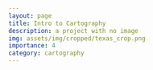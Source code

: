 ```yaml
---
layout: page
title: Intro to Cartography
description: a project with no image
img: assets/img/cropped/texas_crop.png
importance: 4
category: cartography
---
```

